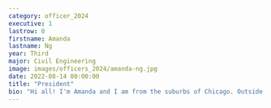 ```yaml
---
category: officer_2024
executive: 1
lastrow: 0
firstname: Amanda
lastname: Ng
year: Third
major: Civil Engineering
image: images/officers_2024/amanda-ng.jpg
date: 2022-08-14 00:00:00
title: "President"
bio: "Hi all! I'm Amanda and I am from the suburbs of Chicago. Outside of badminton, I love making food, watching Netflix (Currently Blacklist), swimming, and yapping! I am always down for big eats after open gym or practice and I hope to see you guys there!"
---
```

